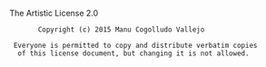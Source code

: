 The Artistic License 2.0

           Copyright (c) 2015 Manu Cogolludo Vallejo

     Everyone is permitted to copy and distribute verbatim copies
      of this license document, but changing it is not allowed.
